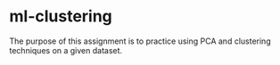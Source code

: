 # ml-clustering
The purpose of this assignment is to practice using PCA and clustering techniques on a given dataset.
